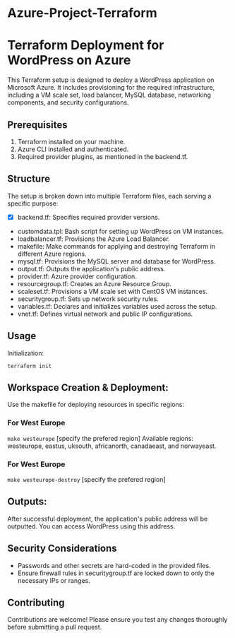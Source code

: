 # Azure-Project-Terraform

# Terraform Deployment for WordPress on Azure

This Terraform setup is designed to deploy a WordPress application on Microsoft Azure. 
It includes provisioning for the required infrastructure, including a VM scale set, load balancer, MySQL database, networking components, and security configurations.

## Prerequisites
1. Terraform installed on your machine.
2. Azure CLI installed and authenticated.
3. Required provider plugins, as mentioned in the backend.tf.

## Structure
The setup is broken down into multiple Terraform files, each serving a specific purpose:

- [x] backend.tf: Specifies required provider versions.
- customdata.tpl: Bash script for setting up WordPress on VM instances.
- loadbalancer.tf: Provisions the Azure Load Balancer.
- makefile: Make commands for applying and destroying Terraform in different Azure regions.
- mysql.tf: Provisions the MySQL server and database for WordPress.
- output.tf: Outputs the application's public address.
- provider.tf: Azure provider configuration.
- resourcegroup.tf: Creates an Azure Resource Group.
- scaleset.tf: Provisions a VM scale set with CentOS VM instances.
- securitygroup.tf: Sets up network security rules.
- variables.tf: Declares and initializes variables used across the setup.
- vnet.tf: Defines virtual network and public IP configurations.

## Usage
Initialization:

`terraform init`

## Workspace Creation & Deployment:

Use the makefile for deploying resources in specific regions:

### For West Europe
`make westeurope` [specify the prefered region]
Available regions: westeurope, eastus, uksouth, africanorth, canadaeast, and norwayeast.


### For West Europe
`make westeurope-destroy` [specify the prefered region]

## Outputs:
After successful deployment, the application's public address will be outputted. You can access WordPress using this address.

## Security Considerations
- Passwords and other secrets are hard-coded in the provided files.
- Ensure firewall rules in securitygroup.tf are locked down to only the necessary IPs or ranges.

## Contributing
Contributions are welcome! Please ensure you test any changes thoroughly before submitting a pull request.

